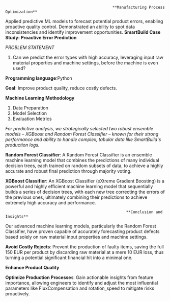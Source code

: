                                                    **Manufacturing Process Optimization**
Applied predictive ML models to forecast potential product errors, enabling proactive quality control.
Demonstrated an ability to spot data inconsistencies and identify improvement opportunities.
                     **SmartBuild Case Study: Proactive Error Prediction**
                     
_PROBLEM STATEMENT_
1. Can we predict the error types with high accuracy, leveraging input raw material properties and machine settings, before the machine is even used?
   
**Programming language**:Python

**Goal**: Improve product quality, reduce costly defects.

**Machine Learning Methodology**
1. Data Preparation
2. Model Selection
3. Evaluation Metrics

_For predictive analysis, we strategically selected two robust ensemble models – XGBoost and Random Forest Classifier – 
known for their strong performance and ability to handle complex, tabular data like SmartBuild's production logs._

**Random Forest Classifier**: A Random Forest Classifier is an ensemble machine learning model that combines the predictions of many individual decision trees, 
each trained on random subsets of data, to achieve a highly accurate and robust final prediction through majority voting.

**XGBoost Classifier**: An XGBoost Classifier (eXtreme Gradient Boosting) is a powerful and highly efficient machine learning model that sequentially builds a series of decision trees, 
with each new tree correcting the errors of the previous ones, ultimately combining their predictions to achieve extremely high accuracy and performance.

                                                         **Conclusion and Insights**
Our advanced machine learning models, particularly the Random Forest Classifier, have proven capable of accurately forecasting product defects based solely on raw material input properties and machine settings.

**Avoid Costly Rejects**: Prevent the production of faulty items, saving the full 150 EUR per product by discarding raw material at a mere 10 EUR loss,
thus turning a potential significant financial hit into a minimal one.

**Enhance Product Quality**

**Optimize Production Processe**s: Gain actionable insights from feature importance, allowing engineers to identify and adjust the most influential parameters like FluxCompensation and 
rotation_speed to mitigate risks proactively.







                                                                    
